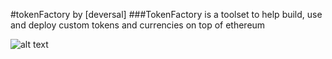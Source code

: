 #tokenFactory by [deversal]
###TokenFactory is a toolset to help build, use  and deploy custom tokens and currencies on top of ethereum

![alt text](http://i.imgur.com/Lq2DMrJ.png "tokenFactory logo")
